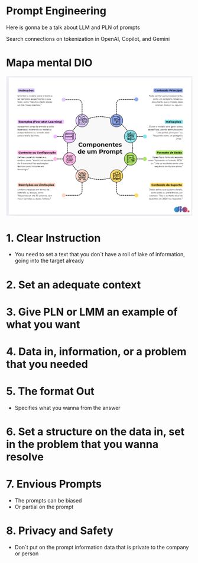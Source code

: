 # Prompt Engineering
Here is gonna be a talk about LLM and PLN of prompts


Search connections on tokenization in OpenAI, Copilot, and Gemini
# Mapa mental DIO
<img src="src/imagem_2025-05-19_163649455.png" alt="Diagrama UML" width="600"/>

# 1. Clear Instruction
- You need to set a text that you don`t have a roll of lake of information, going into the target already
  
# 2. Set an adequate context


# 3. Give PLN or LMM an example of what you want

# 4. Data in, information, or a problem that you needed

# 5. The format Out
- Specifies what you wanna from the answer 

# 6. Set a structure on the data in, set in the problem that you wanna resolve

# 7. Envious Prompts
- The prompts can be biased
- Or partial on the prompt

# 8. Privacy and Safety 
- Don`t put on the prompt information data that is private to the company or person
